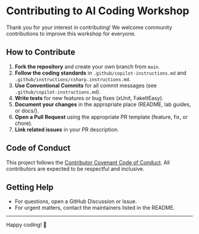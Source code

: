 # Contributing to AI Coding Workshop

Thank you for your interest in contributing! We welcome community contributions to improve this workshop for everyone.

## How to Contribute

1. **Fork the repository** and create your own branch from `main`.
2. **Follow the coding standards** in `.github/copilot-instructions.md` and `.github/instructions/csharp.instructions.md`.
3. **Use Conventional Commits** for all commit messages (see `.github/copilot-instructions.md`).
4. **Write tests** for new features or bug fixes (xUnit, FakeItEasy).
5. **Document your changes** in the appropriate place (README, lab guides, or docs/).
6. **Open a Pull Request** using the appropriate PR template (feature, fix, or chore).
7. **Link related issues** in your PR description.


## Code of Conduct

This project follows the [Contributor Covenant Code of Conduct](CODE_OF_CONDUCT.md). All contributors are expected to be respectful and inclusive.

## Getting Help

- For questions, open a GitHub Discussion or Issue.
- For urgent matters, contact the maintainers listed in the README.

---

Happy coding! 🚀
